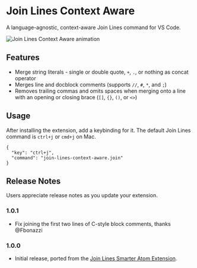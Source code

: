 # Join Lines Context Aware

A language-agnostic, context-aware Join Lines command for VS Code.

![Join Lines Context Aware animation](images/join-lines-context-aware.gif)

## Features

- Merge string literals - single or double quote, `+`, `.`, or nothing as concat operator
- Merges line and docblock comments (supports `//`, `#`, `*`, and `;`)
- Removes trailing commas and omits spaces when merging onto a line with an opening or closing brace (`[]`, `{}`, `()`, or `<>`)

## Usage

After installing the extension, add a keybinding for it. The default Join Lines
command is `ctrl+j` or `cmd+j` on Mac.

```
{
  "key": "ctrl+j",
  "command": "join-lines-context-aware.join"
}
```

## Release Notes

Users appreciate release notes as you update your extension.

### 1.0.1

- Fix joining the first two lines of C-style block comments, thanks @Fbonazzi

### 1.0.0

- Initial release, ported from the [Join Lines Smarter Atom Extension](https://github.com/ianobermiller/join-lines-smarter).
